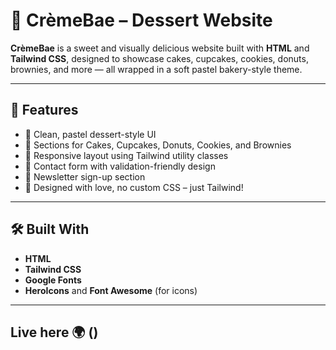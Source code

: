 # 🎂 CrèmeBae – Dessert Website

**CrèmeBae** is a sweet and visually delicious website built with **HTML** and **Tailwind CSS**, designed to showcase cakes, cupcakes, cookies, donuts, brownies, and more — all wrapped in a soft pastel bakery-style theme.

---

## 🌟 Features

- 🧁 Clean, pastel dessert-style UI
- 🍩 Sections for Cakes, Cupcakes, Donuts, Cookies, and Brownies
- 💖 Responsive layout using Tailwind utility classes
- 💬 Contact form with validation-friendly design
- 📩 Newsletter sign-up section
- 💼 Designed with love, no custom CSS – just Tailwind!

---

## 🛠️ Built With

- **HTML**
- **Tailwind CSS**
- **Google Fonts**
- **HeroIcons** and **Font Awesome** (for icons)

---

## Live here 🌍 ()

